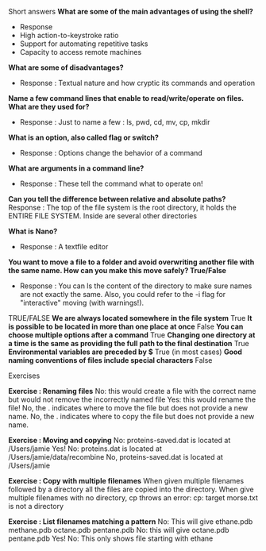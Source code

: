 Short answers
**What are some of the main advantages of using the shell?**
- Response
- High action-to-keystroke ratio
- Support for automating repetitive tasks
- Capacity to access remote machines

**What are some of disadvantages?**
- Response : Textual nature and how cryptic its commands and operation

**Name a few command lines that enable to read/write/operate on files. What are they used for?**
- Response : Just to name a few : ls, pwd, cd, mv, cp, mkdir

**What is an option, also called flag or switch?**
- Response : Options change the behavior of a command

**What are arguments in a command line?**
- Response : These tell the command what to operate on!


**Can you tell the difference between relative and absolute paths?**
Response : The top of the file system is the root directory, it holds the ENTIRE FILE SYSTEM. Inside are several other directories

**What is Nano?**
- Response : A textfile editor

**You want to move a file to a folder and avoid overwriting another file with the same name. How can you make this move safely?
True/False**
- Response : You can ls the content of the directory to make sure names are not exactly the same. Also, you could refer to the -i flag for "interactive" moving (with warnings!).

TRUE/FALSE
**We are always located somewhere in the file system**
True
**It is possible to be located in more than one place at once**
False
**You can choose multiple options after a command**
True
**Changing one directory at a time is the same as providing the full path to the final destination**
True
**Environmental variables are preceded by $**
True (in most cases)
**Good naming conventions of files include special characters**
False

Exercises 

**Exercise : Renaming files**
No: this would create a file with the correct name but would not remove the incorrectly named file
Yes: this would rename the file!
No, the . indicates where to move the file but does not provide a new name.
No, the . indicates where to copy the file but does not provide a new name.

**Exercise : Moving and copying**
No: proteins-saved.dat is located at /Users/jamie
Yes!
No: proteins.dat is located at /Users/jamie/data/recombine
No, proteins-saved.dat is located at /Users/jamie

**Exercise : Copy with multiple filenames**
When given multiple filenames followed by a directory all the files are copied into the directory.
When give multiple filenames with no directory, cp throws an error:
cp: target morse.txt is not a directory

**Exercise : List filenames matching a pattern**
No: This will give ethane.pdb methane.pdb octane.pdb pentane.pdb
No: this will give octane.pdb pentane.pdb
Yes!
No: This only shows file starting with ethane
